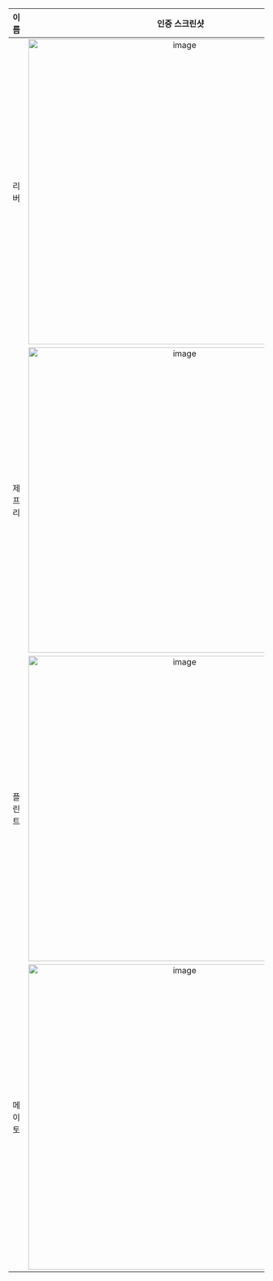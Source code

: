 | **이름** | **인증 스크린샷** |
|:--------:|:-----------------:|
| 리버   | <img width="600" alt="image" src="https://github.com/user-attachments/assets/48eeafda-74bd-4f3d-a011-a8d78feb1594" /> |
| 제프리 | <img width="600" alt="image" src="https://github.com/user-attachments/assets/e789ba5c-76cf-4f34-9f6f-a309a1b97ced" /> |
| 플린트 | <img width="600" alt="image" src="https://github.com/user-attachments/assets/b23eb9a7-ef4c-4144-a8b0-ed4a6e33bb1f" /> |
| 메이토 | <img width="600" alt="image" src="https://github.com/user-attachments/assets/b23eb9a7-ef4c-4144-a8b0-ed4a6e33bb1f" /> |

